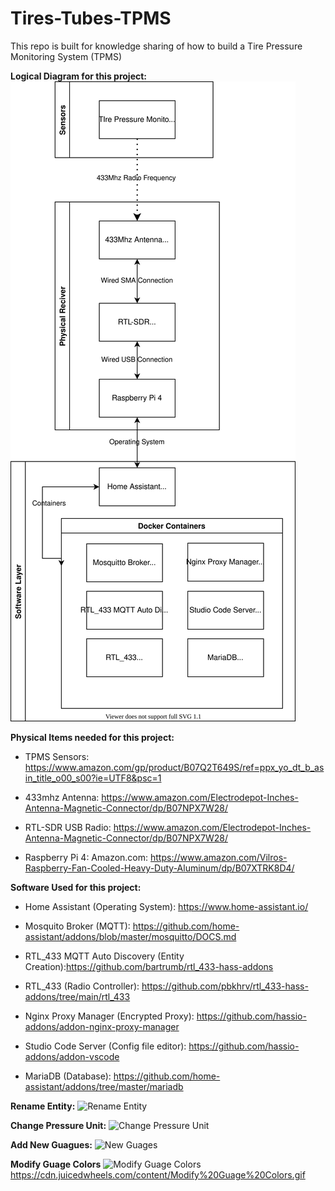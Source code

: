 # Tires-Tubes-TPMS
This repo is built for knowledge sharing of how to build a Tire  Pressure Monitoring System (TPMS)

**Logical Diagram for this project:**
![Logical View](./Diagrams/TPMS_Architecture_Logical.svg)

**Physical Items needed for this project:**

 - TPMS Sensors: https://www.amazon.com/gp/product/B07Q2T649S/ref=ppx_yo_dt_b_asin_title_o00_s00?ie=UTF8&psc=1 

 - 433mhz Antenna: https://www.amazon.com/Electrodepot-Inches-Antenna-Magnetic-Connector/dp/B07NPX7W28/ 

 - RTL-SDR USB Radio: https://www.amazon.com/Electrodepot-Inches-Antenna-Magnetic-Connector/dp/B07NPX7W28/ 

 - Raspberry Pi 4: Amazon.com: https://www.amazon.com/Vilros-Raspberry-Fan-Cooled-Heavy-Duty-Aluminum/dp/B07XTRK8D4/ 

**Software Used for this project:**

 - Home Assistant (Operating System): https://www.home-assistant.io/

 - Mosquito Broker (MQTT):  https://github.com/home-assistant/addons/blob/master/mosquitto/DOCS.md

 - RTL_433 MQTT Auto Discovery (Entity Creation):https://github.com/bartrumb/rtl_433-hass-addons 

 - RTL_433 (Radio Controller): https://github.com/pbkhrv/rtl_433-hass-addons/tree/main/rtl_433

 - Nginx Proxy Manager (Encrypted Proxy): https://github.com/hassio-addons/addon-nginx-proxy-manager

 - Studio Code Server (Config file editor): https://github.com/hassio-addons/addon-vscode

 - MariaDB (Database): https://github.com/home-assistant/addons/tree/master/mariadb 


**Rename Entity:**
![Rename Entity](https://cdn.juicedwheels.com/content/Rename%20Entity.gif)


**Change Pressure Unit:**
![Change Pressure Unit](https://cdn.juicedwheels.com/content/Change%20Pressure%20Unit.gif)


**Add New Guagues:**
![New Guages](https://cdn.juicedwheels.com/content/Add%20new%20guages.gif)


**Modify Guage Colors**
![Modify Guage Colors](https://cdn.juicedwheels.com/content/Change%20Pressure%20Unit.gif)
https://cdn.juicedwheels.com/content/Modify%20Guage%20Colors.gif
